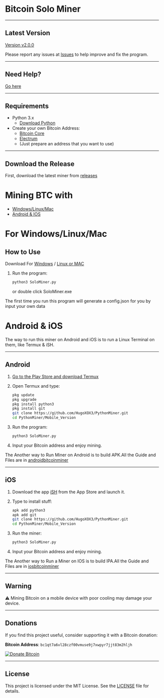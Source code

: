 # Bitcoin Solo Miner

---

## Latest Version

[Version v2.0.0](https://github.com/HugoXOX3/PythonBitcoinMiner/releases)

Please report any issues at [Issues](https://github.com/HugoXOX3/PythonBitcoinMiner/issues) to help improve and fix the program.

---

## Need Help?

[Go here](https://github.com/HugoXOX3/PythonMiner/discussions)

---

## Requirements

- Python 3.x
  - [Download Python](https://www.python.org/)
- Create your own Bitcoin Address:
  - [Bitcoin Core](https://bitcoin.org/en/bitcoin-core/)
  - [Electrum](https://electrum.org/?ref=hackernoon.com) 
  - (Just prepare an address that you want to use)

---

## Download the Release

First, download the latest miner from [releases](https://github.com/HugoXOX3/BTCSoloMiner/releases)

# Mining BTC with

- [Windows/Linux/Mac](https://github.com/HugoXOX3/PythonMiner#for-windows-linux-mac)
- [Android & IOS](https://github.com/HugoXOX3/PythonMiner#androidios)

# For Windows/Linux/Mac

## How to Use

Download For [Windows](https://github.com/HugoXOX3/PythonBitcoinMiner/blob/main/SoloMiner.exe) / [Linux or MAC](https://github.com/HugoXOX3/PythonBitcoinMiner/blob/main/SoloMiner.py)

1. Run the program:
   ```sh
   python3 SoloMiner.py
   ```
   or double click SoloMiner.exe

The first time you run this program will generate a config.json for you by input your own data

# Android & iOS

The way to run this miner on Android and iOS is to run a Linux Terminal on them, like Termux & iSH.

---

## Android

1. [Go to the Play Store and download Termux](https://play.google.com/store/apps/details?id=com.termux)

2. Open Termux and type:
   ```sh
   pkg update
   pkg upgrade
   pkg install python3
   pkg install git
   git clone https://github.com/HugoXOX3/PythonMiner.git
   cd PythonMiner/Mobile_Version
   ```

3. Run the program:
   ```sh
   python3 SoloMiner.py
   ```

4. Input your Bitcoin address and enjoy mining.

The Another way to Run Miner on Android is to build APK.All the Guide and Files are in [androidbitcoinminer](https://github.com/HugoXOX3/PythonBitcoinMiner/tree/main/androidbitcoinminer)

---

## iOS

1. Download the app [iSH](https://apps.apple.com/cn/app/ish-shell/id1436902243) from the App Store and launch it.

2. Type to install stuff:
   ```sh
   apk add python3
   apk add git
   git clone https://github.com/HugoXOX3/PythonMiner.git
   cd PythonMiner/Mobile_Version
   ```

3. Run the miner:
   ```sh
   python3 SoloMiner.py
   ```

4. Input your Bitcoin address and enjoy mining.

The Another way to Run a Miner on IOS is to build IPA.All the Guide and Files are in [iosbitcoinminer](https://github.com/HugoXOX3/PythonBitcoinMiner/tree/main/iosbitcoinminer)

---

## Warning

⚠️ Mining Bitcoin on a mobile device with poor cooling may damage your device.

---

## Donations

If you find this project useful, consider supporting it with a Bitcoin donation:

**Bitcoin Address**: `bc1qt7a6vl28czf00vmuse9j7xwpyr7jjt83m2hljh`

[![Donate Bitcoin](https://img.shields.io/badge/Donate-Bitcoin-orange?logo=bitcoin)](bitcoin:bc1qt7a6vl28czf00vmuse9j7xwpyr7jjt83m2hljh)

---

## License

This project is licensed under the MIT License. See the [LICENSE](LICENSE) file for details.

